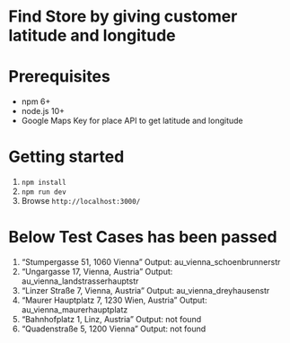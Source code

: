 # Find Store by giving customer latitude and longitude

# Prerequisites
* npm 6+
* node.js 10+
* Google Maps Key for place API to get latitude and longitude

# Getting started
1. ```npm install```
2. ```npm run dev```
3. Browse ```http://localhost:3000/```

# Below Test Cases has been passed
1. “Stumpergasse 51, 1060 Vienna” 		    Output: au_vienna_schoenbrunnerstr
2. “Ungargasse 17, Vienna, Austria” 		Output: au_vienna_landstrasserhauptstr
3. “Linzer Straße 7, Vienna, Austria” 		Output: au_vienna_dreyhausenstr
4. “Maurer Hauptplatz 7, 1230 Wien, Austria” 	Output: au_vienna_maurerhauptplatz
5. “Bahnhofplatz 1, Linz, Austria”			Output: not found
6. “Quadenstraße 5, 1200 Vienna”		    Output: not found